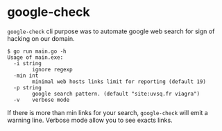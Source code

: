 # google-check

`google-check` cli purpose was to automate google web search for sign of hacking on our domain.

```shell
$ go run main.go -h
Usage of main.exe:
  -i string
        ignore regexp
  -min int
        minimal web hosts links limit for reporting (default 19)
  -p string
        google search pattern. (default "site:uvsq.fr viagra")
  -v    verbose mode
```

If there is more than min links for your search, `google-check` will emit a warning line.
Verbose mode allow you to see exacts links.